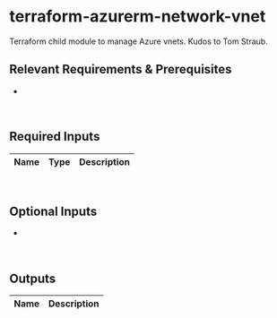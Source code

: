 # terraform-azurerm-network-vnet
Terraform child module to manage Azure vnets.
Kudos to Tom Straub.

## Relevant Requirements & Prerequisites
*
<p>&nbsp;</p>

## Required Inputs
| Name | Type | Description |
| - | -- | --- |
<p>&nbsp;</p>

## Optional Inputs
*
<p>&nbsp;</p>

## Outputs
| Name | Description |
| - | -- |
